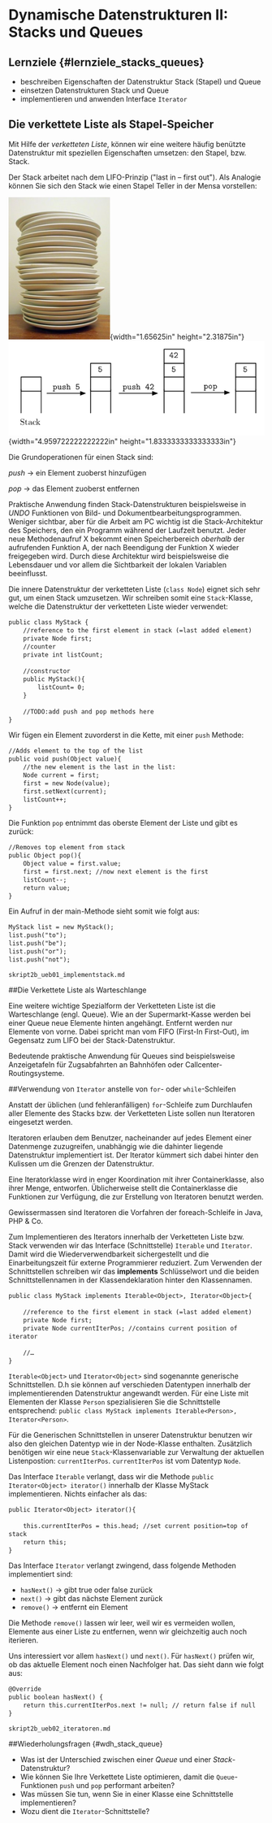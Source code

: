 Dynamische Datenstrukturen II: Stacks und Queues
==========================================

Lernziele {#lernziele_stacks_queues}
-----------
* beschreiben Eigenschaften der Datenstruktur Stack (Stapel) und Queue
* einsetzen Datenstrukturen Stack und Queue
* implementieren und anwenden Interface `Iterator`

Die verkettete Liste als Stapel-Speicher
---------------------------------------------------

Mit Hilfe der *verketteten Liste*, können wir eine weitere häufig
benützte Datenstruktur mit speziellen Eigenschaften umsetzen: den
Stapel, bzw. Stack.

Der Stack arbeitet nach dem LIFO-Prinzip ("last in – first out"). Als
Analogie können Sie sich den Stack wie einen Stapel Teller in der Mensa
vorstellen:

![](media/teller.png){width="1.65625in"
height="2.31875in"}
![](media/stack_ops.png){width="4.959722222222222in"
height="1.8333333333333333in"}

Die Grundoperationen für einen Stack sind:

*push* -&gt; ein Element zuoberst hinzufügen

*pop* -&gt; das Element zuoberst entfernen

Praktische Anwendung finden Stack-Datenstrukturen beispielsweise in
*UNDO* Funktionen von Bild- und Dokumentbearbeitungsprogrammen. Weniger
sichtbar, aber für die Arbeit am PC wichtig ist die Stack-Architektur
des Speichers, den ein Programm während der Laufzeit benutzt. Jeder neue
Methodenaufruf X bekommt einen Speicherbereich *oberhalb* der
aufrufenden Funktion A, der nach Beendigung der Funktion X wieder
freigegeben wird. Durch diese Architektur wird beispielsweise die
Lebensdauer und vor allem die Sichtbarkeit der lokalen Variablen
beeinflusst.

Die innere Datenstruktur der verketteten Liste (`class Node`) eignet
sich sehr gut, um einen Stack umzusetzen. Wir schreiben somit eine
`Stack`-Klasse, welche die Datenstruktur der verketteten Liste wieder
verwendet:

~~~~~~~~~~~~~~~~~~~~~~~~~~
public class MyStack {
	//reference to the first element in stack (=last added element)
	private Node first;
	//counter
	private int listCount;

	//constructor
	public MyStack(){
		listCount= 0;
	}

	//TODO:add push and pop methods here
}
~~~~~~~~~~~~~~~~~~~~~~~~~~

Wir fügen ein Element zuvorderst in die Kette, mit einer `push` Methode:

~~~~~~~~~~~~~~~~~~~~~~~~~~~~~
//Adds element to the top of the list
public void push(Object value){
	//the new element is the last in the list:
	Node current = first;
	first = new Node(value);
	first.setNext(current);
	listCount++;
}
~~~~~~~~~~~~~~~~~~~~~~~~~~~~~~~

Die Funktion `pop` entnimmt das oberste Element der Liste und gibt es
zurück:

~~~~~~~~~~~~~~~~~~~~~~~~~~~~~~
//Removes top element from stack
public Object pop(){
	Object value = first.value;
	first = first.next; //now next element is the first
	listCount--;
	return value;
}
~~~~~~~~~~~~~~~~~~~~~~~~~~~~~~~~~~

Ein Aufruf in der main-Methode sieht somit wie folgt aus:

~~~~~~~~~~~~~~~~~~~~~~~~~~~
MyStack list = new MyStack();
list.push("to");
list.push("be");
list.push("or");
list.push("not");
~~~~~~~~~~~~~~~~~~~~~~~~~~~~

```include
skript2b_ueb01_implementstack.md
```

##Die Verkettete Liste als Warteschlange

Eine weitere wichtige Spezialform der Verketteten Liste ist die Warteschlange (engl. Queue). Wie an der Supermarkt-Kasse werden bei einer Queue neue Elemente hinten angehängt. Entfernt werden nur Elemente von vorne. Dabei spricht man vom FIFO (First-In First-Out), im Gegensatz zum LIFO bei der Stack-Datenstruktur. 

Bedeutende praktische Anwendung für Queues sind beispielsweise Anzeigetafeln für Zugsabfahrten an Bahnhöfen oder Callcenter-Routingsysteme.   

##Verwendung von `Iterator` anstelle von `for`- oder `while`-Schleifen

Anstatt der üblichen (und fehleranfälligen) `for`-Schleife zum Durchlaufen aller Elemente
des Stacks bzw. der Verketteten Liste sollen nun Iteratoren eingesetzt werden.

Iteratoren erlauben dem Benutzer, nacheinander auf jedes Element einer
Datenmenge zuzugreifen, unabhängig wie die dahinter liegende
Datenstruktur implementiert ist. Der Iterator kümmert sich dabei hinter den Kulissen 
um die Grenzen der Datenstruktur.

Eine Iteratorklasse wird in enger Koordination mit ihrer
Containerklasse, also ihrer Menge, entworfen. Üblicherweise stellt die
Containerklasse die Funktionen zur Verfüg­ung, die zur Erstellung von
Iteratoren benutzt werden.

Gewissermassen sind Iteratoren die Vorfahren der foreach-Schleife in
Java, PHP & Co.

Zum Implementieren des Iterators innerhalb der Verketteten Liste bzw. Stack verwenden wir das Interface (Schnittstelle) `Iterable` und `Iterator`. Damit wird die Wiederverwendbarkeit sichergestellt und die Einarbeitungszeit für externe Programmierer reduziert. Zum Verwenden der Schnittstellen schreiben wir das **implements**
Schlüsselwort und die beiden Schnittstellennamen in der Klassendeklaration hinter den Klassennamen.

~~~~~~~~~~~~~~~~~~~~~~~~~~~~~~~~~~~
public class MyStack implements Iterable<Object>, Iterator<Object>{

	//reference to the first element in stack (=last added element)
	private Node first;
	private Node currentIterPos; //contains current position of iterator

	//…
}
~~~~~~~~~~~~~~~~~~~~~~~~~~~~~~~~~~~~

`Iterable<Object>` und `Iterator<Object>` sind sogenannte
generische Schnittstellen. D.h sie können auf verschieden Datentypen
innerhalb der implementierenden Datenstruktur angewandt werden. Für eine Liste mit Elementen der Klasse `Person` spezialisieren Sie die Schnittstelle entsprechend: `public class MyStack implements Iterable<Person>, Iterator<Person>`.

Für die Generischen Schnittstellen in unserer Datenstruktur benutzen wir also den gleichen Datentyp wie in der
Node-Klasse enthalten. Zusätzlich benötigen wir eine neue `Stack`-Klassenvariable zur Verwaltung der aktuellen Listenpostion: `currentIterPos`. `currentIterPos` ist vom Datentyp `Node`.

Das Interface `Iterable` verlangt, dass wir die Methode `public
Iterator<Object> iterator()` innerhalb der Klasse MyStack
implementieren. Nichts einfacher als das:

~~~~~~~~~~~~~~~~~
public Iterator<Object> iterator(){

	this.currentIterPos = this.head; //set current position=top of stack
	return this;
}
~~~~~~~~~~~~~~~~~

Das Interface `Iterator` verlangt zwingend, dass folgende Methoden
implementiert sind:

* `hasNext()` -&gt; gibt true oder false zurück
* `next()` -&gt; gibt das nächste Element zurück
* `remove()` -&gt; entfernt ein Element

Die Methode `remove()` lassen wir leer, weil wir es vermeiden wollen,
Elemente aus einer Liste zu entfernen, wenn wir gleichzeitig auch noch
iterieren.

Uns interessiert vor allem `hasNext()` und `next()`. Für `hasNext()`
prüfen wir, ob das aktuelle Element noch einen Nachfolger hat. Das sieht
dann wie folgt aus:

~~~~~~~~~~~~~~~~~~~~~~
@Override
public boolean hasNext() {
	return this.currentIterPos.next != null; // return false if null
}
~~~~~~~~~~~~~~~~~~~~~~

```include
skript2b_ueb02_iteratoren.md
```

##Wiederholungsfragen {#wdh_stack_queue}

* Was ist der Unterschied zwischen einer *Queue* und einer *Stack*-Datenstruktur?
* Wie können Sie Ihre Verkettete Liste optimieren, damit die `Queue`-Funktionen `push` und `pop` performant arbeiten?
* Was müssen Sie tun, wenn Sie in einer Klasse eine Schnittstelle implementieren?
* Wozu dient die `Iterator`-Schnittstelle?
